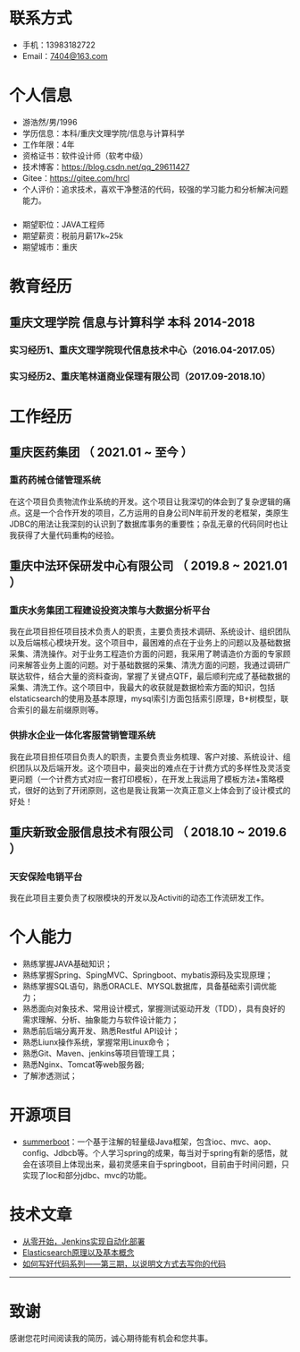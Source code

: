
# 联系方式

- 手机：13983182722
- Email：7404@163.com

# 个人信息

 - 游浩然/男/1996 
 - 学历信息：本科/重庆文理学院/信息与计算科学 
 - 工作年限：4年
 - 资格证书：软件设计师（软考中级）
 - 技术博客：https://blog.csdn.net/qq_29611427
 - Gitee：https://gitee.com/hrcl
 - 个人评价：追求技术，喜欢干净整洁的代码，较强的学习能力和分析解决问题能力。
 ##### 
 - 期望职位：JAVA工程师
 - 期望薪资：税前月薪17k~25k
 - 期望城市：重庆

# 教育经历
## 重庆文理学院  信息与计算科学 本科  2014-2018

### 实习经历1、重庆文理学院现代信息技术中心（2016.04-2017.05）
### 实习经历2、重庆笔林道商业保理有限公司（2017.09-2018.10）


# 工作经历
## 重庆医药集团 （ 2021.01 ~ 至今 ）

### 重药药械仓储管理系统
在这个项目负责物流作业系统的开发。这个项目让我深切的体会到了复杂逻辑的痛点。这是一个合作开发的项目，乙方运用的自身公司N年前开发的老框架，类原生JDBC的用法让我深刻的认识到了数据库事务的重要性；杂乱无章的代码同时也让我获得了大量代码重构的经验。


## 重庆中法环保研发中心有限公司 （ 2019.8 ~ 2021.01 ）

### 重庆水务集团工程建设投资决策与大数据分析平台 
我在此项目担任项目技术负责人的职责，主要负责技术调研、系统设计、组织团队以及后端核心模块开发。这个项目中，最困难的点在于业务上的问题以及基础数据采集、清洗操作。对于业务工程造价方面的问题，我采用了聘请造价方面的专家顾问来解答业务上面的问题。对于基础数据的采集、清洗方面的问题，我通过调研广联达软件，结合大量的资料查询，掌握了关键点QTF，最后顺利完成了基础数据的采集、清洗工作。这个项目中，我最大的收获就是数据检索方面的知识，包括elstaticsearch的使用及基本原理，mysql索引方面包括索引原理，B+树模型，联合索引的最左前缀原则等。


### 供排水企业一体化客服营销管理系统 
我在此项目担任项目负责人的职责，主要负责业务梳理、客户对接、系统设计、组织团队以及后端开发。这个项目中，最突出的难点在于计费方式的多样性及灵活变更问题（一个计费方式对应一套打印模板），在开发上我运用了模板方法+策略模式，很好的达到了开闭原则，这也是我让我第一次真正意义上体会到了设计模式的好处！

## 
## 重庆新致金服信息技术有限公司 （ 2018.10 ~ 2019.6 ）
### 天安保险电销平台 
我在此项目主要负责了权限模块的开发以及Activiti的动态工作流研发工作。


# 个人能力
- 熟练掌握JAVA基础知识；
- 熟练掌握Spring、SpingMVC、Springboot、mybatis源码及实现原理；
- 熟练掌握SQL语句，熟悉ORACLE、MYSQL数据库，具备基础索引调优能力；
- 熟悉面向对象技术、常用设计模式，掌握测试驱动开发（TDD），具有良好的需求理解、分析、抽象能力与软件设计能力；
- 熟悉前后端分离开发、熟悉Restful API设计；
- 熟悉Liunx操作系统，掌握常用Linux命令；
- 熟悉Git、Maven、jenkins等项目管理工具；
- 熟悉Nginx、Tomcat等web服务器;
- 了解渗透测试；

# 开源项目


  - [summerboot](https://gitee.com/hrcl/summerboot)：一个基于注解的轻量级Java框架，包含ioc、mvc、aop、config、Jdbcb等。个人学习spring的成果，每当对于spring有新的感悟，就会在该项目上体现出来，最初灵感来自于springboot，目前由于时间问题，只实现了Ioc和部分jdbc、mvc的功能。


# 技术文章

- [从零开始，Jenkins实现自动化部署](https://blog.csdn.net/qq_29611427/article/details/105808700)
- [Elasticsearch原理以及基本概念](https://blog.csdn.net/qq_29611427/article/details/105121712) 
- [如何写好代码系列——第三期，以说明文方式去写你的代码](https://blog.csdn.net/qq_29611427/article/details/120572863?spm=1001.2014.3001.5501) 

   
---      
# 致谢
感谢您花时间阅读我的简历，诚心期待能有机会和您共事。
      
